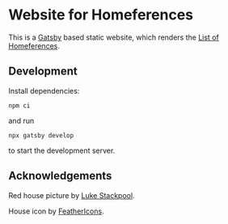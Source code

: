 # Website for Homeferences

This is a [Gatsby](https://www.gatsbyjs.org/) based static website, which renders the [List of Homeferences](https://github.com/homeferences/list).

## Development

Install dependencies:

    npm ci

and run

    npx gatsby develop

to start the development server.

## Acknowledgements

Red house picture by [Luke Stackpool](https://unsplash.com/photos/eWqOgJ-lfiI).

House icon by [FeatherIcons](https://feathericons.com/?query=house).
